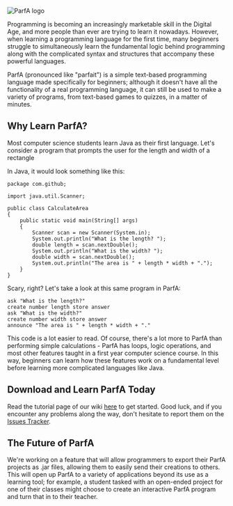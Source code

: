 ![ParfA logo](http://i.imgur.com/yPF8UfJ.png)

Programming is becoming an increasingly marketable skill in the Digital Age, and more people than ever are trying to learn it nowadays. However, when learning a programming language for the first time, many beginners struggle to simultaneously learn the fundamental logic behind programming along with the complicated syntax and structures that accompany these powerful languages.

ParfA (pronounced like "parfait") is a simple text-based programming language made specifically for beginners; although it doesn't have all the functionality of a real programming language, it can still be used to make a variety of programs, from text-based games to quizzes, in a matter of minutes. 

## Why Learn ParfA?

Most computer science students learn Java as their first language. Let's consider a program that prompts the user for the length and width of a rectangle

In Java, it would look something like this:

````
package com.github;

import java.util.Scanner;

public class CalculateArea
{
    public static void main(String[] args)
    {
        Scanner scan = new Scanner(System.in);
        System.out.println("What is the length? ");
        double length = scan.nextDouble();
        System.out.println("What is the width? ");
        double width = scan.nextDouble();
        System.out.println("The area is " + length * width + ".");
    }
}
````
Scary, right? Let's take a look at this same program in ParfA:
````
ask "What is the length?"
create number length store answer
ask "What is the width?"
create number width store answer
announce "The area is " + length * width + "."
````
This code is a lot easier to read. Of course, there's a lot more to ParfA than performing simple calculations - ParfA has loops, logic operations, and most other features taught in a first year computer science course. In this way, beginners can learn how these features work on a fundamental level before learning more complicated languages like Java. 

## Download and Learn ParfA Today

Read the tutorial page of our wiki [here](https://github.com/arjunvnair/ParfA/wiki/Tutorial) to get started. Good luck, and if you encounter any problems along the way, don't hesitate to report them on the [Issues Tracker](https://github.com/arjunvnair/ParfA/wiki/Tutorial).

## The Future of ParfA

We're working on a feature that will allow programmers to export their ParfA projects as .jar files, allowing them to easily send their creations to others. This will open up ParfA to a variety of applications beyond its use as a learning tool; for example, a student tasked with an open-ended project for one of their classes might choose to create an interactive ParfA program and turn that in to their teacher.
